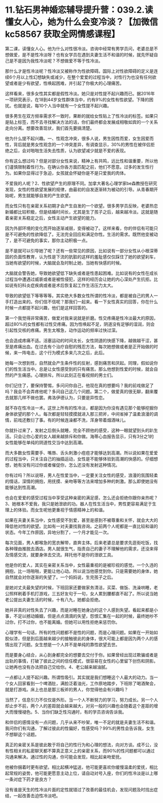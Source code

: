 # 11.钻石男神婚恋辅导提升营：039.2.读懂女人心，她为什么会变冷淡？【加微信 kc58567 获取全网情感课程】

第二课，读懂女人心。他为什么对性很冷淡。咨询中经常有男学员问，老婆总是不想做爱，是不是性冷淡呀？也有女学员在遇到夫妻生活不和谐的时候，就先怀疑自己是不是因为我性冷淡呢？不想做爱不等于性冷淡。

那什么才是性冷淡呢？性冷淡又被称作为性欲障碍。国际上对性欲障碍的定义是连续6个月以上性幻想缺失或减少，在整个爱爱的过程当中，对性行为也没有任何欲望或者是少有欲望，性唤起困难，并引起了你极大的心理痛苦。

这样看来，很多女性其实都是假性冷淡。她只是对性提不起兴趣而已。据2016年一项研究表示，在18到44岁女性群体当中，约有9%的女性有性欲望。下降的困扰。也就是说，每10个人当中就有一个女性提不起兴趣。

很多男生在双方频率需求不一致时，果断的就给女性贴上了性冷淡的标签。如果只是贴上标签，而不去寻找解决方法的话，你们最终都会发展成相敬如宾的一个关系走向分离。想要改善现状，我们首先要搞清楚。

他为什么提不起兴趣。一、性观念冲突，很多人说，男生因性而爱，女生因爱而性，背后就是男女性观念的一个冲突差异，有调查显示，30%的男性在被伴侣拒绝之后，会对啪啪生活失去性质，认为欲望减少就是不爱的表现。

你有这么想过吗？但是对部分女性来说，精神上有共鸣，远比性和谐重要，所以他们谨慎限制着性行为。在确认你各方面匹配之前，他们不愿意。过多的发生性行为。如果你显得过于急迫，女孩就会怀疑你是不是只爱我的肉体。

不爱我的人呢？2、性欲望产生的原理不同。加拿大著名心理学家be森教授在研究发现，女性的性欲望发展的规律，由最初的自发逐渐转为被动的引导。从青春期开始呢，男生就能够自发的产生欲望。

而女性只有在亲密关系初期才会产生自发的一个欲望。很多男学员反映，老婆热恋新婚都比较积极，但是结婚时间长，尤其是生了孩子之后，越来越冷淡。这就是随着亲密关系稳定之后，女性主动产生欲望的能力。

因为外部环境的变化而开始逐渐减弱，变得被动了。这样来看，你的伴侣有可能只是不可避免的性欲降低了。无法完全回应和满足你性。生活的需求。既然他变被动了，是不可避免的事实，那你主动积极一点。

是不是就可以引导她了呢？还有一些常见的原因，比如说有一部分女性从小根深蒂固的负面性教育，认为性是下流的肮脏的这样的羞耻感仅仅踩住了她的欲望刹车，当她有欲望的时候，大脑就会及时制止她，当她有快感的时候。

大脑就会警告她，导致她欲望低下缺失或者是性患起困难。比如说有的女性在成长过程当中遭遇过威亵或者是被性侵犯，这样的经历会让她的内心深处产生抗拒。比如说有妇科炎症疾病或者是术后恢复起工作生活压力太大。

导致的欲望低下等等等等。其实绝大多数女性所谓的性冷淡，都是被自己的男人一手打造出来的。你们信不信呢？那我们一起来。看一下女性真实的回答，你在什么时候一点都提不起兴趣，他们是这样回答的。

第一个我觉得非常痛苦，做爱对我来说就是折磨。性交疼痛是性冷淡最大的原因，超过80%的女性都有过性交疼痛。因为性唤起不足，阴道没有足够的湿润，则会引起性交核的疼痛。男生太喉急，动作运动的频率过快过深。

也会造成疼痛不适。活塞运动的时间太长，女性阴道的快感下降，越做越干涩，甚至是疼痛出血。在过去有个治疗自慰的残忍方法，每次她想做或者是正开始做的时候，来一阵电击，这个行为模式多来几次之后，此后。

她每一次想到性，自然就会产生条件性的反射，感到痛苦和厌起。同理，假如说你们的性生活当中。总是让女性感受到的只有痛苦。那么他想到性爱的时候，就会自然的产生痛感。心理排斥。所以此刻正在看视频的男士们。

你们记住了，要保持警惕，多问问你自己，他现在真的想要吗？我的前戏做足了吗？我会不会弄疼他呢？多问自己这几个问题。第二个，做爱真的很无聊，翻来覆去就那几样不做也罢。弗洛伊德认为，只要是异性恋。

就不存在性冷淡一术。这世上所有的性冷淡，都是因为你没有遇见那个能够挖掘你身体欲望的那个人。每次都是轻轻摸摸就进入那三把斧，中间省掉了温柔浪漫的调情，前戏还敷衍了事。有的时候连澡都不洗，浑身带着烟酒味儿。

你就扑过来了，发射之后倒头就睡，完全不顾他的感受，这种一眼就望到头的趴生活。只会让你心爱的女人越来越排斥和你做。海蒂心血报告显示，只有3分之1的女性能够在单纯的阴道性交当中达到高潮。

而大多数女性需要手、嘴唇、舌头刺激小痘痘才能够达到高潮。所以说如果在爱爱的过程当中，只关注自己的抽插运动，女性是不能够体验到高潮的快感的。仔细想想，她有没有问过你或者催促你，怎么还没有发射这种情况。

你有过吗？所以说呀，男人在性爱当中，一定要关注女性的感受，浪漫的氛围轻柔的情话，深情的拥抱，用抚摸、亲吻等等方法来增加多种的刺激。那么即使她没有能够达到性高潮。

也会在爱爱的感受过程当中享受这种亲密的满足感，怎么还会拒绝你跟你亲热呢？3、她根本不爱我，我只是她泄欲的功。器人在性生活当中，男性更容易满足于生理上的体验。而女生呢他更重视于情感精神上的和谐。

如果在夫妻关系当中，女性感受不到爱，甚至是感到不被尊重和关怀，就会大大的降低他对性的欲望。比如有一对夫妻找我咨询。之前两个人呢都是一直比较和谐的状态。今年工作原因，异地分割了，一个月才能见一次。

每次见面，男人都喉急的宽衣解带，直奔主体。后来老婆总是要求先逛街吃饭，找各种理由推脱去酒店。男人就很生气，指责自己的妻子不理解他的需求，还没来得及情感交流，就要身体去交流。拜托他不是你的泄欲工具。

他是你的爱人，其实在亲密关系当中，女性最重视的是被珍视的感觉。一个久违的拥抱，比一场啪啪，更能让他心动。所以说当他感觉到你。只是需要她的身体，她自然就会对你逐渐的失望了。一个妈妈说，生完孩子之后。

是她对丈夫最失望的时候，下班回家还要做家务清洁，买菜、做饭、洗澡哄睡，老公照样刷着手机打游戏，三五好友句于一句，女人累到腰都直不起了。所以说当她老公提出夫妻生活的时候，十有八九，她都会拒绝。

她并非真的对性失去了兴趣，而是对睡在她身边的这个人感到失望。看起来都是小事，不足以撼动婚姻，但是点点滴滴的失望，怨恨汇集在一起的时候，最终她吵不过你，打不过你，也不能离婚。但她可以用性拒绝来惩罚你。

心理学有一句话，所有的性问题都不是性的问题，而是心理问题。如果在一开始如胶似漆，但是到后面越来越少的接触彼此的身体，很大可能上都是因为两个人的感情出现了问题。女生想是一个人并不是单纯的靠性欲望去世。

而是要身心结合，从心到身都完全的想要去交付于你。如果曾经出现过欺骗或者是出轨的事情，打破了彼此之间的信任模式，很容易在女性的心里留下创伤和阴影。让她再也没有办法把自己交给你。4、老公越来越油腻。

一点都让人提不起兴趣。所谓性吸引。其实就是我们想睡这个人最大的动力。当一个女人回家看到一个啤酒肚，满脸泛着油光，工作原地踏步，下班除了喝酒聚会，就是打游戏。床上也总是那三板斧的男人，你觉得他会有兴趣吗？

当然了，信息引力不仅仅是外形。当一个人不断努力的学习，努力成长。另一个人却止步不前，两个人的差距就会越来越大，对另一般的兴趣也会随着这个差距的增大而慢慢褪色。5、当你们缺乏性沟通时，有的学员咨询告诉我。

和伴侣的感情没有一点问题，几乎从来不吵架，唯一不足的就是夫妻生活不和谐。我问你们有沟通，了解过彼此的性偏好，性感受吗？99%的男性会告诉我，女生不想聊这个话题。

真正的亲密关系是彼此敢于将自己的性行为和心理的想法，向对方谈。成不公，没有性相关的私密聊天都不算真正意义上的亲密关系，而90%的性问题都可以通过沟通来解决。通过性的沟通，你可能会发现，相比起亲吻爱抚。

他被你捆着时更有欲望。相比起横冲猛送，他可能更喜欢你缓慢温柔的爱抚，相比起常规的姿势，他可能更愿意主动上位，请自动对号入座，你们的性冷淡是以上哪一条对症下药才是良方？

没有谁是天生的性冷淡片面的定性就错过了改善的最佳机会，发现问题及时找出症结，一起改善击迫性冷淡吧。
